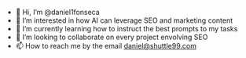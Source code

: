 - 👋 Hi, I’m @daniel1fonseca
- 👀 I’m interested in how AI can leverage SEO and marketing content
- 🌱 I’m currently learning how to instruct the best prompts to my tasks
- 💞️ I’m looking to collaborate on every project envolving SEO
- 📫 How to reach me by the email daniel@shuttle99.com

<!---
daniel1fonseca/daniel1fonseca is a ✨ special ✨ repository because its `README.md` (this file) appears on your GitHub profile.
You can click the Preview link to take a look at your changes.
--->
